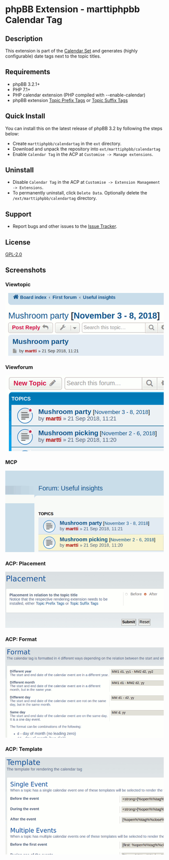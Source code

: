 # phpBB Extension - marttiphpbb Calendar Tag

## Description

This extension is part of the [Calendar Set](https://github.com/marttiphpbb/phpbb-ext-calendarmono) and generates (highly configurable) date tags next to the topic titles.

## Requirements

* phpBB 3.2.1+
* PHP 7.1+
* PHP calendar extension (PHP compiled with --enable-calendar)
* phpBB extension [Topic Prefix Tags](https://github.com/marttiphpbb/phpbb-ext-topicprefixtags) or [Topic Suffix Tags](https://github.com/marttiphpbb/phpbb-ext-topicsuffixtags)

## Quick Install

You can install this on the latest release of phpBB 3.2 by following the steps below:

* Create `marttiphpbb/calendartag` in the `ext` directory.
* Download and unpack the repository into `ext/marttiphpbb/calendartag`
* Enable `Calendar Tag` in the ACP at `Customise -> Manage extensions`.

## Uninstall

* Disable `Calendar Tag` in the ACP at `Customise -> Extension Management -> Extensions`.
* To permanently uninstall, click `Delete Data`. Optionally delete the `/ext/marttiphpbb/calendartag` directory.

## Support

* Report bugs and other issues to the [Issue Tracker](https://github.com/marttiphpbb/phpbb-ext-calendartag/issues).

## License

[GPL-2.0](license.txt)

## Screenshots

### Viewtopic

![Viewtopic](doc/viewtopic.png)

### Viewforum

![Viewforum](doc/viewforum.png)

### MCP

![MCP](doc/mcp.png)

### ACP: Placement

![ACP Placement](doc/acp_placement.png)

### ACP: Format

![ACP Format](doc/acp_format.png)

### ACP: Template

![ACP Template](doc/acp_template.png)
